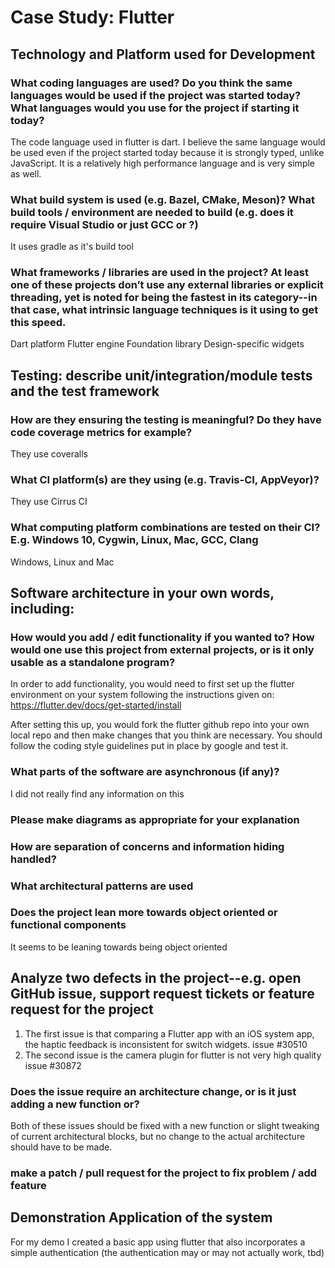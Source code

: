 # Case Study: Flutter
## Technology and Platform used for Development
### What coding languages are used? Do you think the same languages would be used if the project was started today? What languages would you use for the project if starting it today?

The code language used in flutter is dart. I believe the same language would be used even if the project started today because it is strongly typed, unlike JavaScript. It is a relatively high performance language and is very simple as well.

### What build system is used (e.g. Bazel, CMake, Meson)? What build tools / environment are needed to build (e.g. does it require Visual Studio or just GCC or ?)

It uses gradle as it's build tool

### What frameworks / libraries are used in the project? At least one of these projects don’t use any external libraries or explicit threading, yet is noted for being the fastest in its category--in that case, what intrinsic language techniques is it using to get this speed.

Dart platform
Flutter engine
Foundation library
Design-specific widgets

## Testing: describe unit/integration/module tests and the test framework
### How are they ensuring the testing is meaningful? Do they have code coverage metrics for example?
They use coveralls
### What CI platform(s) are they using (e.g. Travis-CI, AppVeyor)?
They use Cirrus CI
### What computing platform combinations are tested on their CI? E.g. Windows 10, Cygwin, Linux, Mac, GCC, Clang
Windows, Linux and Mac
## Software architecture in your own words, including:
### How would you add / edit functionality if you wanted to? How would one use this project from external projects, or is it only usable as a standalone program?
In order to add functionality, you would need to first set up the flutter environment on your system following the instructions given on: https://flutter.dev/docs/get-started/install

After setting this up, you would fork the flutter github repo into your own local repo and then make changes that you think are necessary. You should follow the coding style guidelines put in place by google and test it.
### What parts of the software are asynchronous (if any)?
I did not really find any information on this
### Please make diagrams as appropriate for your explanation

### How are separation of concerns and information hiding handled?

### What architectural patterns are used

### Does the project lean more towards object oriented or functional components
It seems to be leaning towards being object oriented
## Analyze two defects in the project--e.g. open GitHub issue, support request tickets or feature request for the project
1. The first issue is that comparing a Flutter app with an iOS system app, the haptic feedback is inconsistent for switch widgets.
   issue #30510
2. The second issue is the camera plugin for flutter is not very high quality
   issue #30872
### Does the issue require an architecture change, or is it just adding a new function or?
Both of these issues should be fixed with a new function or slight tweaking of current architectural blocks, but no change to the actual architecture should have to be made.
### make a patch / pull request for the project to fix problem / add feature

## Demonstration Application of the system
For my demo I created a basic app using flutter that also incorporates a simple authentication (the authentication may or may not actually work, tbd)
